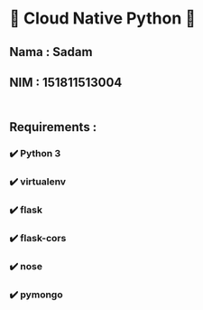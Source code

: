 # 🚀 Cloud Native Python 🚀

## Nama : Sadam
## NIM : 151811513004 <br><br>

## Requirements :
### ✔️ Python 3
### ✔️ virtualenv
### ✔️ flask
### ✔️ flask-cors
### ✔️ nose
### ✔️ pymongo